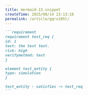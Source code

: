 ```yaml
---
title: mermaid-13.snippet
createTime: 2025/08/14 23:13:18
permalink: /article/gqrx18hl/
---
```

````md
```requirement
requirement test_req {
id: 1
text: the test text.
risk: high
verifymethod: test
}

element test_entity {
type: simulation
}

test_entity - satisfies -> test_req
```
````
